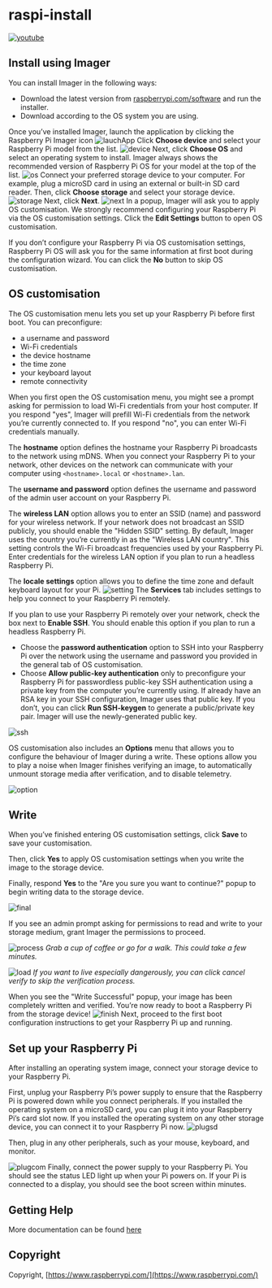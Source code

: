 # raspi-install

[![youtube](http://img.youtube.com/vi/CQtliTJ41ZE/0.jpg)](http://www.youtube.com/watch?v=CQtliTJ41ZE)

## Install using Imager
You can install Imager in the following ways:
- Download the latest version from [raspberrypi.com/software](https://www.raspberrypi.org/downloads/raspbian/)  and run the installer.
- Download according to the OS system you are using.

Once you’ve installed Imager, launch the application by clicking the Raspberry Pi Imager icon
![lauchApp](https://www.raspberrypi.com/documentation/computers/images/imager/welcome.png?hash=a351c2ba01f30809c2921de09be67683)
Click **Choose device** and select your Raspberry Pi model from the list.
![device](https://www.raspberrypi.com/documentation/computers/images/imager/choose-model.png?hash=0543c40612882f917cfc565caa6dc92f)
Next, click **Choose OS** and select an operating system to install. Imager always shows the recommended version of Raspberry Pi OS for your model at the top of the list.
![os](https://www.raspberrypi.com/documentation/computers/images/imager/choose-os.png?hash=9d49bdaf867704b30f177d47e72dc9b8)
Connect your preferred storage device to your computer. For example, plug a microSD card in using an external or built-in SD card reader. Then, click **Choose storage** and select your storage device.
![storage](https://www.raspberrypi.com/documentation/computers/images/imager/choose-storage.png?hash=05e6671a4cac0b1f3781448688f5d692)
Next, click **Next**.
![next](https://www.raspberrypi.com/documentation/computers/images/imager/os-customisation-prompt.png?hash=4df5658cd09684490db4c1f2352255a3)
In a popup, Imager will ask you to apply OS customisation. We strongly recommend configuring your Raspberry Pi via the OS customisation settings. Click the **Edit Settings** button to open OS customisation.

If you don’t configure your Raspberry Pi via OS customisation settings, Raspberry Pi OS will ask you for the same information at first boot during the configuration wizard. You can click the **No** button to skip OS customisation.

## OS customisation
The OS customisation menu lets you set up your Raspberry Pi before first boot. You can preconfigure:
- a username and password
- Wi-Fi credentials
- the device hostname
- the time zone
- your keyboard layout
- remote connectivity

When you first open the OS customisation menu, you might see a prompt asking for permission to load Wi-Fi credentials from your host computer. If you respond "yes", Imager will prefill Wi-Fi credentials from the network you’re currently connected to. If you respond "no", you can enter Wi-Fi credentials manually.

The **hostname** option defines the hostname your Raspberry Pi broadcasts to the network using mDNS. When you connect your Raspberry Pi to your network, other devices on the network can communicate with your computer using `<hostname>.local` or `<hostname>.lan`.

The **username and password** option defines the username and password of the admin user account on your Raspberry Pi.

The **wireless LAN** option allows you to enter an SSID (name) and password for your wireless network. If your network does not broadcast an SSID publicly, you should enable the "Hidden SSID" setting. By default, Imager uses the country you’re currently in as the "Wireless LAN country". This setting controls the Wi-Fi broadcast frequencies used by your Raspberry Pi. Enter credentials for the wireless LAN option if you plan to run a headless Raspberry Pi.

The **locale settings** option allows you to define the time zone and default keyboard layout for your Pi.
![setting](https://www.raspberrypi.com/documentation/computers/images/imager/os-customisation-general.png?hash=6509321c9eebb02e53dd711c12395571)
The **Services** tab includes settings to help you connect to your Raspberry Pi remotely.

If you plan to use your Raspberry Pi remotely over your network, check the box next to **Enable SSH**. You should enable this option if you plan to run a headless Raspberry Pi.
- Choose the **password authentication** option to SSH into your Raspberry Pi over the network using the username and password you provided in the general tab of OS customisation.
- Choose **Allow public-key authentication** only to preconfigure your Raspberry Pi for passwordless public-key SSH authentication using a private key from the computer you’re currently using. If already have an RSA key in your SSH configuration, Imager uses that public key. If you don’t, you can click **Run SSH-keygen** to generate a public/private key pair. Imager will use the newly-generated public key.

![ssh](https://www.raspberrypi.com/documentation/computers/images/imager/os-customisation-services.png?hash=bbc8c0ff2f1eb7207d43180d7694c399)

OS customisation also includes an **Options** menu that allows you to configure the behaviour of Imager during a write. These options allow you to play a noise when Imager finishes verifying an image, to automatically unmount storage media after verification, and to disable telemetry.

![option](https://www.raspberrypi.com/documentation/computers/images/imager/os-customisation-options.png?hash=eda44365c03e4184f09832f46516a41b)

## Write
When you’ve finished entering OS customisation settings, click **Save** to save your customisation.

Then, click **Yes** to apply OS customisation settings when you write the image to the storage device.

Finally, respond **Yes** to the "Are you sure you want to continue?" popup to begin writing data to the storage device.

![final](https://www.raspberrypi.com/documentation/computers/images/imager/are-you-sure.png?hash=5dce4cfcd6622b97ce741b2c168f0a3d)

If you see an admin prompt asking for permissions to read and write to your storage medium, grant Imager the permissions to proceed.

![process](https://www.raspberrypi.com/documentation/computers/images/imager/writing.png?hash=15fc8293a1c6b12fad0436e4d4aaf506)
*Grab a cup of coffee or go for a walk. This could take a few minutes.*

![load](https://www.raspberrypi.com/documentation/computers/images/imager/stop-ask-verify.png?hash=78a0e9f7a1df18d5df3ebe92b073ed97)
*If you want to live especially dangerously, you can click cancel verify to skip the verification process.*

When you see the "Write Successful" popup, your image has been completely written and verified. You’re now ready to boot a Raspberry Pi from the storage device!
![finish](https://www.raspberrypi.com/documentation/computers/images/imager/finished.png?hash=ba5031e958427e07a6c3a727d3b30021)
Next, proceed to the first boot configuration instructions to get your Raspberry Pi up and running.

## Set up your Raspberry Pi
After installing an operating system image, connect your storage device to your Raspberry Pi.

First, unplug your Raspberry Pi’s power supply to ensure that the Raspberry Pi is powered down while you connect peripherals. If you installed the operating system on a microSD card, you can plug it into your Raspberry Pi’s card slot now. If you installed the operating system on any other storage device, you can connect it to your Raspberry Pi now.
![plugsd](https://www.raspberrypi.com/documentation/computers/images/peripherals/sd-card.png?hash=d0b4ea20b41681cee6ce87eb5df2b279)

Then, plug in any other peripherals, such as your mouse, keyboard, and monitor.

![plugcom](https://www.raspberrypi.com/documentation/computers/images/peripherals/cable-all.png?hash=99131f604cad98dc8eddc7daa0b7d20e)
Finally, connect the power supply to your Raspberry Pi. You should see the status LED light up when your Pi powers on. If your Pi is connected to a display, you should see the boot screen within minutes.

## Getting Help
More documentation can be found [here](https://www.raspberrypi.com/documentation/computers/getting-started.html#installing-the-operating-system)

## Copyright
Copyright, [https://www.raspberrypi.com/](https://www.raspberrypi.com/)
